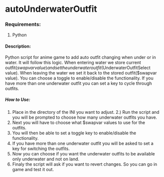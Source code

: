 # autoUnderwaterOutfit

### Requirements:
  1. Python


#### Description:<br />
  Python script for anime game to add auto outfit changing when under or in water. It will follow this logic. When entering water we store current outfit($swapvar value) and set the underwater outfit($UnderwaterOutfitSelect value). When leaving the water we set it back to the stored outfit($swapvar value). You can choose a toggle to enable/disable the functionality. If you have more than one underwater outfit you can set a key to cycle through outfits.


##### How to Use:
  1. Place in the directory of the INI you want to adjust.
  2.) Run the script and you will be prompted to choose how many underwater outfits you have.
  3. Next you will have to choose what $swapvar values to use for the outfits.
  4. You will then be able to set a toggle key to enable/disable the functionality.
  5. If you have more than one underwater outfit you will be asked to set a key for switching the outfits.
  6. Now you can choose if you want the underwater outfits to be available only underwater and not on land.
  7. Finaly the script will ask if you want to revert changes. So you can go in game and test it out.
